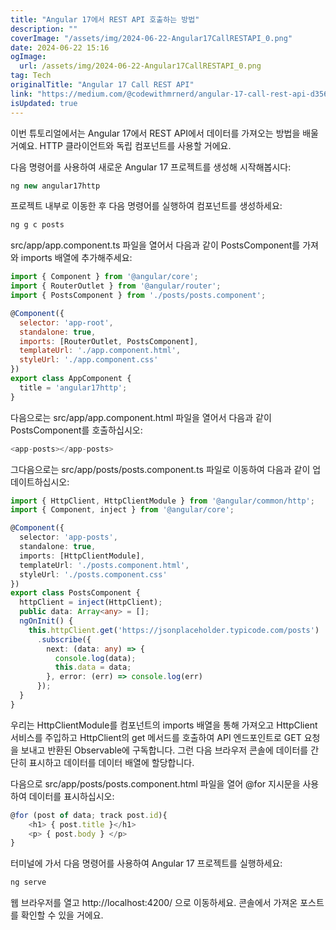 ```yaml
---
title: "Angular 17에서 REST API 호출하는 방법"
description: ""
coverImage: "/assets/img/2024-06-22-Angular17CallRESTAPI_0.png"
date: 2024-06-22 15:16
ogImage: 
  url: /assets/img/2024-06-22-Angular17CallRESTAPI_0.png
tag: Tech
originalTitle: "Angular 17 Call REST API"
link: "https://medium.com/@codewithmrnerd/angular-17-call-rest-api-d356897eb661"
isUpdated: true
---
```





이번 튜토리얼에서는 Angular 17에서 REST API에서 데이터를 가져오는 방법을 배울 거예요. HTTP 클라이언트와 독립 컴포넌트를 사용할 거에요.

다음 명령어를 사용하여 새로운 Angular 17 프로젝트를 생성해 시작해봅시다:

```js
ng new angular17http
```

프로젝트 내부로 이동한 후 다음 명령어를 실행하여 컴포넌트를 생성하세요:

<div class="content-ad"></div>

```js
ng g c posts
```

src/app/app.component.ts 파일을 열어서 다음과 같이 PostsComponent를 가져와 imports 배열에 추가해주세요:

```js
import { Component } from '@angular/core';
import { RouterOutlet } from '@angular/router';
import { PostsComponent } from './posts/posts.component';
```

```js
@Component({
  selector: 'app-root',
  standalone: true,
  imports: [RouterOutlet, PostsComponent],
  templateUrl: './app.component.html',
  styleUrl: './app.component.css'
})
export class AppComponent {
  title = 'angular17http';
}
```

<div class="content-ad"></div>

다음으로는 src/app/app.component.html 파일을 열어서 다음과 같이 PostsComponent를 호출하십시오:

```js
<app-posts></app-posts>
```

그다음으로는 src/app/posts/posts.component.ts 파일로 이동하여 다음과 같이 업데이트하십시오:

```js
import { HttpClient, HttpClientModule } from '@angular/common/http';
import { Component, inject } from '@angular/core';
```

<div class="content-ad"></div>

```typescript
@Component({
  selector: 'app-posts',
  standalone: true,
  imports: [HttpClientModule],
  templateUrl: './posts.component.html',
  styleUrl: './posts.component.css'
})
export class PostsComponent {
  httpClient = inject(HttpClient);
  public data: Array<any> = [];
  ngOnInit() {
    this.httpClient.get('https://jsonplaceholder.typicode.com/posts')
      .subscribe({
        next: (data: any) => {
          console.log(data);
          this.data = data;
        }, error: (err) => console.log(err)
      });
  }
}
```

우리는 HttpClientModule를 컴포넌트의 imports 배열을 통해 가져오고 HttpClient 서비스를 주입하고 HttpClient의 get 메서드를 호출하여 API 엔드포인트로 GET 요청을 보내고 반환된 Observable에 구독합니다. 그런 다음 브라우저 콘솔에 데이터를 간단히 표시하고 데이터를 데이터 배열에 할당합니다.

다음으로 src/app/posts/posts.component.html 파일을 열어 @for 지시문을 사용하여 데이터를 표시하십시오:

```typescript
@for (post of data; track post.id){
    <h1> { post.title }</h1>
    <p> { post.body } </p>
}
```

<div class="content-ad"></div>

터미널에 가서 다음 명령어를 사용하여 Angular 17 프로젝트를 실행하세요:

```js
ng serve
```

웹 브라우저를 열고 http://localhost:4200/ 으로 이동하세요. 콘솔에서 가져온 포스트를 확인할 수 있을 거에요.